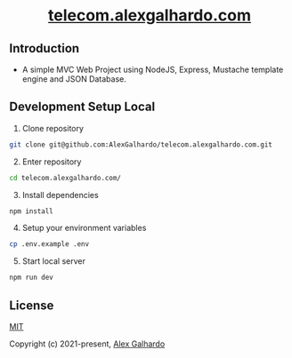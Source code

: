 <div align="center">
	<h1 align="center"><a href="https://telecom.alexgalhardo.com" target="_blank">telecom.alexgalhardo.com</a></h1>
</div>

## Introduction
- A simple MVC Web Project using NodeJS, Express, Mustache template engine and JSON Database.

## Development Setup Local

1. Clone repository
```bash
git clone git@github.com:AlexGalhardo/telecom.alexgalhardo.com.git
```

2. Enter repository
```bash
cd telecom.alexgalhardo.com/
```

3. Install dependencies
```bash
npm install
```

4. Setup your environment variables
```bash
cp .env.example .env
```

5. Start local server
```bash
npm run dev
```

## License

[MIT](http://opensource.org/licenses/MIT)

Copyright (c) 2021-present, [Alex Galhardo](https://github.com/AlexGalhardo)
